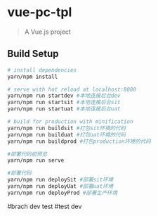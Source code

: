 # vue-pc-tpl

> A Vue.js project

## Build Setup

```bash
# install dependencies
yarn/npm install

# serve with hot reload at localhost:8080
yarn/npm run startdev #本地连接后台dev
yarn/npm run startsit #本地连接后台sit
yarn/npm run startuat #本地连接后台uat

# build for production with minification
yarn/npm run buildsit #打包sit环境的代码
yarn/npm run builduat #打包uat环境的代码
yarn/npm run buildprod #打包production环境的代码

#部署代码前预览
yarn/npm run serve

#部署代码
yarn/npm run deploySit #部署sit环境
yarn/npm run deployUat #部署uat环境
yarn/npm run deployProd #部署生产环境
```

#brach dev test
#test dev
